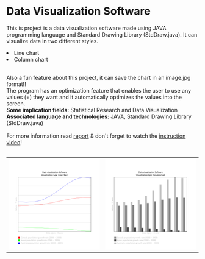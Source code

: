 # Data Visualization Software

<p>This is project is a data visualization software made using JAVA programming language and Standard Drawing Library (StdDraw.java). It can visualize data in two different styles.<br/>

  <li>Line chart</li>
  <li>Column chart</li><br/>

Also a fun feature about this project, it can save the chart in an image.jpg format!! <br/>
The program has an optimization feature that enables the user to use any values (+) they want and it automatically optimizes the values into the screen. <br/>
<strong>Some implication fields:</strong> Statistical Research and Data Visualization<br/>
<strong>Associated language and technologies:</strong> JAVA, Standard Drawing Library (StdDraw.java)<br/><br/>
For more information read <a href = "">report</a> & don't forget to watch the <a href ="http://jayedrafi.com/data-visualization-software/">instruction video</a>! <br/><br/>
</p>

<p>
  <table>
       <tr>
      <th><img src="https://github.com/JayedRafiProjects/data_visualization_software/blob/main/line_chart.png" alt="image"></th>
      <th><img src="https://github.com/JayedRafiProjects/data_visualization_software/blob/main/column_chart.png" alt="image"></th>
      </tr>
  </table>
</p>

